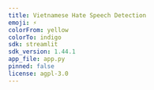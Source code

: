 ```yaml
---
title: Vietnamese Hate Speech Detection
emoji: ⚡
colorFrom: yellow
colorTo: indigo
sdk: streamlit
sdk_version: 1.44.1
app_file: app.py
pinned: false
license: agpl-3.0
---
```

